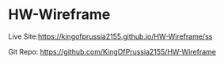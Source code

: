 # HW-Wireframe

Live Site:https://kingofprussia2155.github.io/HW-Wireframe/ss

Git Repo:  https://github.com/KingOfPrussia2155/HW-Wireframe